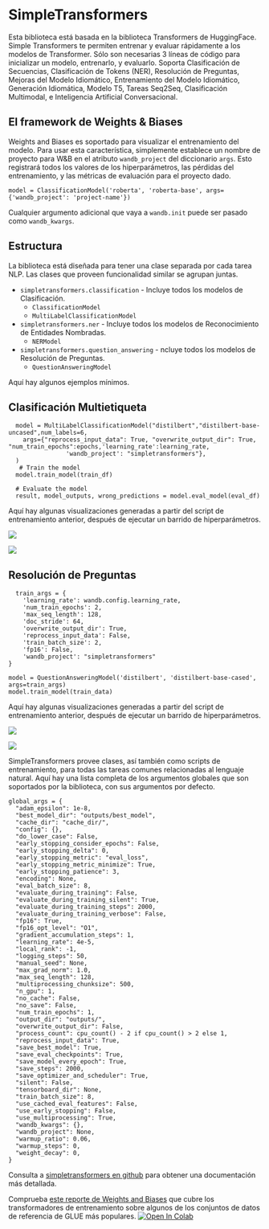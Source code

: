 # SimpleTransformers

Esta biblioteca está basada en la biblioteca Transformers de HuggingFace. Simple Transformers te permiten entrenar y evaluar rápidamente a los modelos de Transformer. Sólo son necesarias 3 líneas de código para inicializar un modelo, entrenarlo, y evaluarlo. Soporta Clasificación de Secuencias, Clasificación de Tokens \(NER\), Resolución de Preguntas, Mejoras del Modelo Idiomático, Entrenamiento del Modelo Idiomático, Generación Idiomática, Modelo T5, Tareas Seq2Seq, Clasificación Multimodal, e Inteligencia Artificial Conversacional.

##  El framework de Weights & Biases

Weights and Biases es soportado para visualizar el entrenamiento del modelo. Para usar esta característica, simplemente establece un nombre de proyecto para W&B en el atributo `wandb_project` del diccionario `args`. Esto registrará todos los valores de los hiperparámetros, las pérdidas del entrenamiento, y las métricas de evaluación para el proyecto dado.

```text
model = ClassificationModel('roberta', 'roberta-base', args={'wandb_project': 'project-name'})
```

Cualquier argumento adicional que vaya a `wandb.init` puede ser pasado como `wandb_kwargs`.

## Estructura

La biblioteca está diseñada para tener una clase separada por cada tarea NLP. Las clases que proveen funcionalidad similar se agrupan juntas.

* `simpletransformers.classification` - Incluye todos los modelos de Clasificación.
  * `ClassificationModel`
  * `MultiLabelClassificationModel`
* `simpletransformers.ner` - Incluye todos los modelos de Reconocimiento de Entidades Nombradas.
  * `NERModel`
* `simpletransformers.question_answering` - ncluye todos los modelos de Resolución de Preguntas.
  * `QuestionAnsweringModel`

Aquí hay algunos ejemplos mínimos.

##  Clasificación Multietiqueta

```text
  model = MultiLabelClassificationModel("distilbert","distilbert-base-uncased",num_labels=6,
    args={"reprocess_input_data": True, "overwrite_output_dir": True, "num_train_epochs":epochs,'learning_rate':learning_rate,
                'wandb_project': "simpletransformers"},
  )
   # Train the model
  model.train_model(train_df)

  # Evaluate the model
  result, model_outputs, wrong_predictions = model.eval_model(eval_df)
```

Aquí hay algunas visualizaciones generadas a partir del script de entrenamiento anterior, después de ejecutar un barrido de hiperparámetros.

[![](https://camo.githubusercontent.com/3beab1ca06813523711ff7750cb592430b786834/68747470733a2f2f692e696d6775722e636f6d2f6f63784e676c642e706e67)](https://camo.githubusercontent.com/3beab1ca06813523711ff7750cb592430b786834/68747470733a2f2f692e696d6775722e636f6d2f6f63784e676c642e706e67)

[![](https://camo.githubusercontent.com/b864ca220ddd4228027743790ac30741d1f435ad/68747470733a2f2f692e696d6775722e636f6d2f5252423432374d2e706e67)](https://camo.githubusercontent.com/b864ca220ddd4228027743790ac30741d1f435ad/68747470733a2f2f692e696d6775722e636f6d2f5252423432374d2e706e67)

##  Resolución de Preguntas

```text
  train_args = {
    'learning_rate': wandb.config.learning_rate,
    'num_train_epochs': 2,
    'max_seq_length': 128,
    'doc_stride': 64,
    'overwrite_output_dir': True,
    'reprocess_input_data': False,
    'train_batch_size': 2,
    'fp16': False,
    'wandb_project': "simpletransformers"
}

model = QuestionAnsweringModel('distilbert', 'distilbert-base-cased', args=train_args)
model.train_model(train_data)
```

Aquí hay algunas visualizaciones generadas a partir del script de entrenamiento anterior, después de ejecutar un barrido de hiperparámetros.

[![](https://camo.githubusercontent.com/1411cacec6226ebfa23c2e2dddc76ff5e41c136d/68747470733a2f2f692e696d6775722e636f6d2f7664636d7855532e706e67)](https://camo.githubusercontent.com/1411cacec6226ebfa23c2e2dddc76ff5e41c136d/68747470733a2f2f692e696d6775722e636f6d2f7664636d7855532e706e67)

[![](https://camo.githubusercontent.com/b8e12316520d4ad6d16449db2d13ab70e4d4a6e9/68747470733a2f2f692e696d6775722e636f6d2f395732775677732e706e67)](https://camo.githubusercontent.com/b8e12316520d4ad6d16449db2d13ab70e4d4a6e9/68747470733a2f2f692e696d6775722e636f6d2f395732775677732e706e67)

SimpleTransformers provee clases, así también como scripts de entrenamiento, para todas las tareas comunes relacionadas al lenguaje natural. Aquí hay una lista completa de los argumentos globales que son soportados por la biblioteca, con sus argumentos por defecto.

```text
global_args = {
  "adam_epsilon": 1e-8,
  "best_model_dir": "outputs/best_model",
  "cache_dir": "cache_dir/",
  "config": {},
  "do_lower_case": False,
  "early_stopping_consider_epochs": False,
  "early_stopping_delta": 0,
  "early_stopping_metric": "eval_loss",
  "early_stopping_metric_minimize": True,
  "early_stopping_patience": 3,
  "encoding": None,
  "eval_batch_size": 8,
  "evaluate_during_training": False,
  "evaluate_during_training_silent": True,
  "evaluate_during_training_steps": 2000,
  "evaluate_during_training_verbose": False,
  "fp16": True,
  "fp16_opt_level": "O1",
  "gradient_accumulation_steps": 1,
  "learning_rate": 4e-5,
  "local_rank": -1,
  "logging_steps": 50,
  "manual_seed": None,
  "max_grad_norm": 1.0,
  "max_seq_length": 128,
  "multiprocessing_chunksize": 500,
  "n_gpu": 1,
  "no_cache": False,
  "no_save": False,
  "num_train_epochs": 1,
  "output_dir": "outputs/",
  "overwrite_output_dir": False,
  "process_count": cpu_count() - 2 if cpu_count() > 2 else 1,
  "reprocess_input_data": True,
  "save_best_model": True,
  "save_eval_checkpoints": True,
  "save_model_every_epoch": True,
  "save_steps": 2000,
  "save_optimizer_and_scheduler": True,
  "silent": False,
  "tensorboard_dir": None,
  "train_batch_size": 8,
  "use_cached_eval_features": False,
  "use_early_stopping": False,
  "use_multiprocessing": True,
  "wandb_kwargs": {},
  "wandb_project": None,
  "warmup_ratio": 0.06,
  "warmup_steps": 0,
  "weight_decay": 0,
}
```

Consulta a [simpletransformers en github](https://github.com/ThilinaRajapakse/simpletransformers) para obtener una documentación más detallada.

Comprueba [este reporte de Weights and Biases](https://app.wandb.ai/cayush/simpletransformers/reports/Using-simpleTransformer-on-common-NLP-applications---Vmlldzo4Njk2NA) que cubre los transformadores de entrenamiento sobre algunos de los conjuntos de datos de referencia de GLUE más populares. [![Open In Colab](https://camo.githubusercontent.com/52feade06f2fecbf006889a904d221e6a730c194/68747470733a2f2f636f6c61622e72657365617263682e676f6f676c652e636f6d2f6173736574732f636f6c61622d62616467652e737667)](https://colab.research.google.com/drive/1oXROllqMqVvBFcPgTKJRboTq96uWuqSz?usp=sharing)

